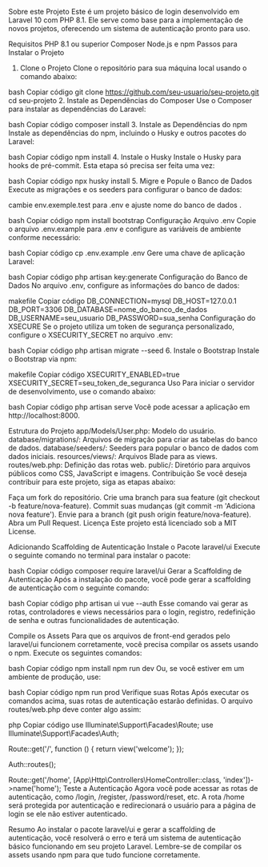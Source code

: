 Sobre este Projeto
Este é um projeto básico de login desenvolvido em Laravel 10 com PHP 8.1. Ele serve como base para a implementação de novos projetos, oferecendo um sistema de autenticação pronto para uso.

Requisitos
PHP 8.1 ou superior
Composer
Node.js e npm
Passos para Instalar o Projeto
1. Clone o Projeto
Clone o repositório para sua máquina local usando o comando abaixo:

bash
Copiar código
git clone https://github.com/seu-usuario/seu-projeto.git
cd seu-projeto
2. Instale as Dependências do Composer
Use o Composer para instalar as dependências do Laravel:

bash
Copiar código
composer install
3. Instale as Dependências do npm
Instale as dependências do npm, incluindo o Husky e outros pacotes do Laravel:

bash
Copiar código
npm install
4. Instale o Husky
Instale o Husky para hooks de pré-commit. Esta etapa só precisa ser feita uma vez:

bash
Copiar código
npx husky install
5. Migre e Popule o Banco de Dados
Execute as migrações e os seeders para configurar o banco de dados:


cambie env.exemple.test para .env  e ajuste nome do banco de dados . 




bash
Copiar código
npm install bootstrap
Configuração
Arquivo .env
Copie o arquivo .env.example para .env e configure as variáveis de ambiente conforme necessário:

bash
Copiar código
cp .env.example .env
Gere uma chave de aplicação Laravel:

bash
Copiar código
php artisan key:generate
Configuração do Banco de Dados
No arquivo .env, configure as informações do banco de dados:

makefile
Copiar código
DB_CONNECTION=mysql
DB_HOST=127.0.0.1
DB_PORT=3306
DB_DATABASE=nome_do_banco_de_dados
DB_USERNAME=seu_usuario
DB_PASSWORD=sua_senha
Configuração do XSECURE
Se o projeto utiliza um token de segurança personalizado, configure o XSECURITY_SECRET no arquivo .env:

bash
Copiar código
php artisan migrate --seed
6. Instale o Bootstrap
Instale o Bootstrap via npm:

makefile
Copiar código
XSECURITY_ENABLED=true
XSECURITY_SECRET=seu_token_de_seguranca
Uso
Para iniciar o servidor de desenvolvimento, use o comando abaixo:

bash
Copiar código
php artisan serve
Você pode acessar a aplicação em http://localhost:8000.

Estrutura do Projeto
app/Models/User.php: Modelo do usuário.
database/migrations/: Arquivos de migração para criar as tabelas do banco de dados.
database/seeders/: Seeders para popular o banco de dados com dados iniciais.
resources/views/: Arquivos Blade para as views.
routes/web.php: Definição das rotas web.
public/: Diretório para arquivos públicos como CSS, JavaScript e imagens.
Contribuição
Se você deseja contribuir para este projeto, siga as etapas abaixo:

Faça um fork do repositório.
Crie uma branch para sua feature (git checkout -b feature/nova-feature).
Commit suas mudanças (git commit -m 'Adiciona nova feature').
Envie para a branch (git push origin feature/nova-feature).
Abra um Pull Request.
Licença
Este projeto está licenciado sob a MIT License.

Adicionando Scaffolding de Autenticação
Instale o Pacote laravel/ui
Execute o seguinte comando no terminal para instalar o pacote:

bash
Copiar código
composer require laravel/ui
Gerar a Scaffolding de Autenticação
Após a instalação do pacote, você pode gerar a scaffolding de autenticação com o seguinte comando:

bash
Copiar código
php artisan ui vue --auth
Esse comando vai gerar as rotas, controladores e views necessários para o login, registro, redefinição de senha e outras funcionalidades de autenticação.

Compile os Assets
Para que os arquivos de front-end gerados pelo laravel/ui funcionem corretamente, você precisa compilar os assets usando o npm. Execute os seguintes comandos:

bash
Copiar código
npm install
npm run dev
Ou, se você estiver em um ambiente de produção, use:

bash
Copiar código
npm run prod
Verifique suas Rotas
Após executar os comandos acima, suas rotas de autenticação estarão definidas. O arquivo routes/web.php deve conter algo assim:

php
Copiar código
use Illuminate\Support\Facades\Route;
use Illuminate\Support\Facades\Auth;

Route::get('/', function () {
    return view('welcome');
});

Auth::routes();

Route::get('/home', [App\Http\Controllers\HomeController::class, 'index'])->name('home');
Teste a Autenticação
Agora você pode acessar as rotas de autenticação, como /login, /register, /password/reset, etc. A rota /home será protegida por autenticação e redirecionará o usuário para a página de login se ele não estiver autenticado.

Resumo
Ao instalar o pacote laravel/ui  e gerar a scaffolding de autenticação, você resolverá o erro e terá um sistema de autenticação básico funcionando em seu projeto Laravel. Lembre-se de compilar os assets usando npm para que tudo funcione corretamente.